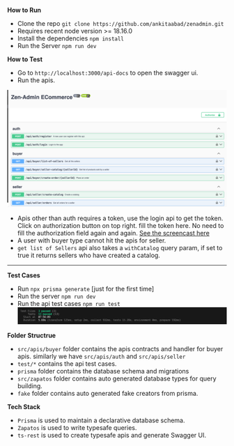 **How to Run**

- Clone the repo `git clone https://github.com/ankitaabad/zenadmin.git`
- Requires recent node version >= 18.16.0
- Install the dependencies `npm install`
- Run the Server `npm run dev`

**How to Test**

- Go to `http://localhost:3000/api-docs` to open the swagger ui.
- Run the apis.

![Swagger UI](images/swagger.png)

- Apis other than auth requires a token, use the login api to get the token. Click on authorization button on top right. fill the token here. No need to fill the authorization field again and again. [See the screencast here](https://youtu.be/92zYoLmT8lA)
- A user with buyer type cannot hit the apis for seller.
- `get list of Sellers` api also takes a `withCatalog` query param, if set to true it returns sellers who have created a catalog.

---

**Test Cases**

- Run `npx prisma generate` [just for the first time]
- Run the server `npm run dev`
- Run the api test cases `npm run test`
  ![test cases](images/testcases.png)

**Folder Structrue**

- `src/apis/buyer` folder contains the apis contracts and handler for buyer apis. similarly we have `src/apis/auth` and `src/apis/seller`
- `test/*` contains the api test cases.
- `prisma` folder contains the database schema and migrations
- `src/zapatos` folder contains auto generated database types for query building.
- `fake` folder contains auto generated fake creators from prisma.

**Tech Stack**

- `Prisma` is used to maintain a declarative database schema.
- `Zapatos` is used to write typesafe queries.
- `ts-rest` is used to create typesafe apis and generate Swagger UI.

